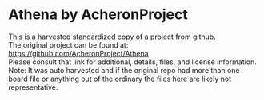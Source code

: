 
# Athena by AcheronProject  
This is a harvested standardized copy of a project from github.  
The original project can be found at:  
https://github.com/AcheronProject/Athena  
Please consult that link for additional, details, files, and license information.  
Note: It was auto harvested and if the original repo had more than one board file or anything out of the ordinary the files here are likely not representative.  
    